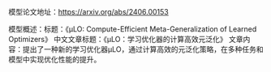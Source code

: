 模型论文地址：https://arxiv.org/abs/2406.00153

模型概述：标题：《μLO: Compute-Efficient Meta-Generalization of Learned Optimizers》
中文文章标题：《μLO：学习优化器的计算高效元泛化》
文章内容：提出了一种新的学习优化器μLO，通过计算高效的元泛化策略，在多种任务和模型中实现优化性能的提升。
